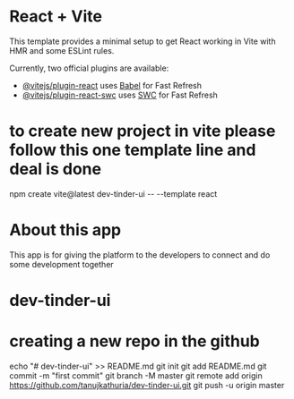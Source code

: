# React + Vite

This template provides a minimal setup to get React working in Vite with HMR and some ESLint rules.

Currently, two official plugins are available:

- [@vitejs/plugin-react](https://github.com/vitejs/vite-plugin-react/blob/main/packages/plugin-react/README.md) uses [Babel](https://babeljs.io/) for Fast Refresh
- [@vitejs/plugin-react-swc](https://github.com/vitejs/vite-plugin-react-swc) uses [SWC](https://swc.rs/) for Fast Refresh

# to create new project in vite please follow this one template line and deal is done 
npm create vite@latest dev-tinder-ui -- --template react

# About this app 
This app is for giving the platform to the developers to connect and do some development together 
# dev-tinder-ui

# creating a new repo in the github 
echo "# dev-tinder-ui" >> README.md
git init
git add README.md
git commit -m "first commit"
git branch -M master
git remote add origin https://github.com/tanujkathuria/dev-tinder-ui.git
git push -u origin master